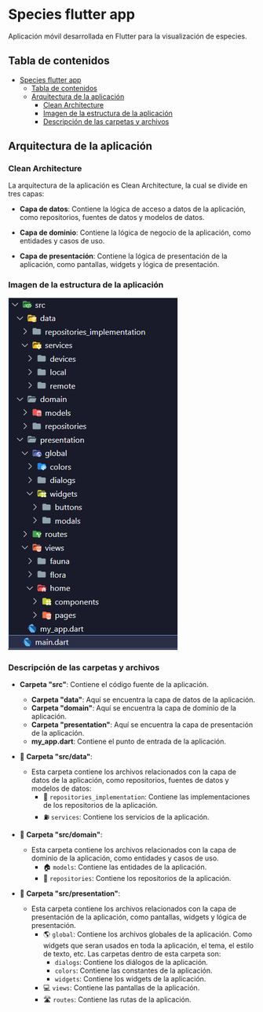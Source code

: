 # Species flutter app

Aplicación móvil desarrollada en Flutter para la visualización de especies.

## Tabla de contenidos

- [Species flutter app](#species-flutter-app)
  - [Tabla de contenidos](#tabla-de-contenidos)
  - [Arquitectura de la aplicación](#arquitectura-de-la-aplicación)
    - [Clean Architecture](#clean-architecture)
    - [Imagen de la estructura de la aplicación](#imagen-de-la-estructura-de-la-aplicación)
    - [Descripción de las carpetas y archivos](#descripción-de-las-carpetas-y-archivos)


## Arquitectura de la aplicación

### Clean Architecture

La arquitectura de la aplicación es Clean Architecture, la cual se divide en tres capas:

- **Capa de datos**: Contiene la lógica de acceso a datos de la aplicación, como repositorios, fuentes de datos y modelos de datos.

- **Capa de dominio**: Contiene la lógica de negocio de la aplicación, como entidades y casos de uso.

- **Capa de presentación**: Contiene la lógica de presentación de la aplicación, como pantallas, widgets y lógica de presentación.

### Imagen de la estructura de la aplicación
![Estructura de la aplicación](./assets/images/estructura.png)


### Descripción de las carpetas y archivos

- **Carpeta "src"**: Contiene el código fuente de la aplicación.

  - **Carpeta "data"**: Aquí se encuentra la capa de datos de la aplicación.
  - **Carpeta "domain"**: Aquí se encuentra la capa de dominio de la aplicación.
  - **Carpeta "presentation"**: Aquí se encuentra la capa de presentación de la aplicación.
  - **my_app.dart**: Contiene el punto de entrada de la aplicación.

- 📁 **Carpeta "src/data"**:

  - Esta carpeta contiene los archivos relacionados con la capa de datos de la aplicación, como repositorios, fuentes de datos y modelos de datos:
    - 💼 `repositories_implementation`: Contiene las implementaciones de los repositorios de la aplicación.
    - ⛽ `services`: Contiene los servicios de la aplicación.

- 📁 **Carpeta "src/domain"**:

  - Esta carpeta contiene los archivos relacionados con la capa de dominio de la aplicación, como entidades y casos de uso.
    - 🏠 `models`: Contiene las entidades de la aplicación.
    - 💼 `repositories`: Contiene los repositorios de la aplicación.

- 📁 **Carpeta "src/presentation"**:
  - Esta carpeta contiene los archivos relacionados con la capa de presentación de la aplicación, como pantallas, widgets y lógica de presentación.
    - 🌎 `global`: Contiene los archivos globales de la aplicación. Como widgets que seran usados en toda la aplicación, el tema, el estilo de texto, etc. Las carpetas dentro de esta carpeta son:
        - `dialogs`: Contiene los diálogos de la aplicación.
        - `colors`: Contiene las constantes de la aplicación.
        - `widgets`: Contiene los widgets de la aplicación.
    - 💻 `views`: Contiene las pantallas de la aplicación.
    - 🛣️ `routes`: Contiene las rutas de la aplicación.
